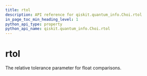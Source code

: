 ```yaml
---
title: rtol
description: API reference for qiskit.quantum_info.Choi.rtol
in_page_toc_min_heading_level: 1
python_api_type: property
python_api_name: qiskit.quantum_info.Choi.rtol
---
```


# rtol

The relative tolerance parameter for float comparisons.

